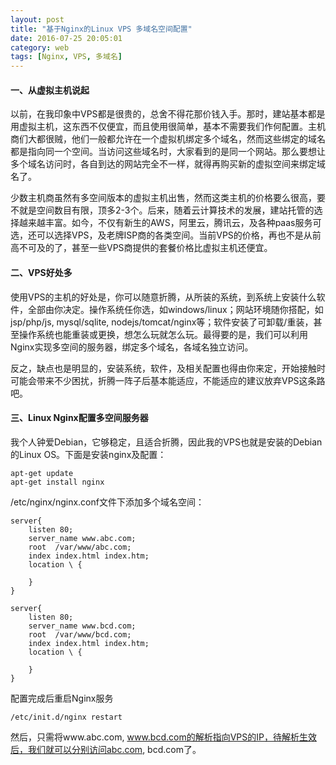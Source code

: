 ```yaml
---
layout: post
title: "基于Nginx的Linux VPS 多域名空间配置"
date: 2016-07-25 20:05:01
category: web
tags: [Nginx, VPS, 多域名]
---
```

#### 一、从虚拟主机说起

以前，在我印象中VPS都是很贵的，总舍不得花那价钱入手。那时，建站基本都是用虚拟主机，这东西不仅便宜，而且使用很简单，基本不需要我们作何配置。主机商们大都很贼，他们一般都允许在一个虚拟机绑定多个域名，然而这些绑定的域名都是指向同一个空间。当访问这些域名时，大家看到的是同一个网站。那么要想让多个域名访问时，各自到达的网站完全不一样，就得再购买新的虚拟空间来绑定域名了。<!-- more -->

少数主机商虽然有多空间版本的虚拟主机出售，然而这类主机的价格要么很高，要不就是空间数目有限，顶多2-3个。后来，随着云计算技术的发展，建站托管的选择越来越丰富。如今，不仅有新生的AWS，阿里云，腾讯云，及各种paas服务可选，还可以选择VPS，及老牌ISP商的各类空间。当前VPS的价格，再也不是从前高不可及的了，甚至一些VPS商提供的套餐价格比虚拟主机还便宜。

#### 二、VPS好处多

使用VPS的主机的好处是，你可以随意折腾，从所装的系统，到系统上安装什么软件，全部由你决定。操作系统任你选，如windows/linux；网站环境随你搭配，如jsp/php/js, mysql/sqlite, nodejs/tomcat/nginx等；软件安装了可卸载/重装，甚至操作系统也能重装或更换，想怎么玩就怎么玩。最得要的是，我们可以利用Nginx实现多空间的服务器，绑定多个域名，各域名独立访问。

反之，缺点也是明显的，安装系统，软件，及相关配置也得由你来定，开始接触时可能会带来不少困扰，折腾一阵子后基本能适应，不能适应的建议放弃VPS这条路吧。

#### 三、Linux Nginx配置多空间服务器

我个人钟爱Debian，它够稳定，且适合折腾，因此我的VPS也就是安装的Debian的Linux OS。下面是安装nginx及配置：

```
apt-get update
apt-get install nginx
```

/etc/nginx/nginx.conf文件下添加多个域名空间：

```
server{
    listen 80;
    server_name www.abc.com;
    root  /var/www/abc.com;
    index index.html index.htm;
    location \ {
      
    }
}

server{
    listen 80;
    server_name www.bcd.com;
    root  /var/www/bcd.com;
    index index.html index.htm;
    location \ {

    }
}
```

配置完成后重启Nginx服务

```
/etc/init.d/nginx restart
```

然后，只需将www.abc.com, www.bcd.com的解析指向VPS的IP，待解析生效后，我们就可以分别访问abc.com, bcd.com了。




